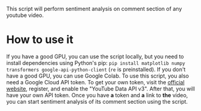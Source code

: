 This script will perform sentiment analysis on comment section of any youtube video.
# How to use it
If you have a good GPU, you can use the script locally, but you need to install dependencies using Python's pip: `pip install matplotlib numpy transformers google-api-python-client` (`re` is preinstalled). If you don't have a good GPU, you can use Google Colab.
 To use this script, you also need a Google Cloud API token. To get your own token, visit the [official website](https://console.cloud.google.com/), register, and enable the "YouTube Data API v3". After that, you will have your own API token.
Once you have **a** token and **a** link to **the** video, you can start sentiment analysis of its comment section using the script.
